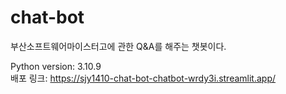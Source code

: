 # chat-bot
부산소프트웨어마이스터고에 관한 Q&A를 해주는 챗봇이다.

Python version: 3.10.9  
배포 링크: https://sjy1410-chat-bot-chatbot-wrdy3i.streamlit.app/
